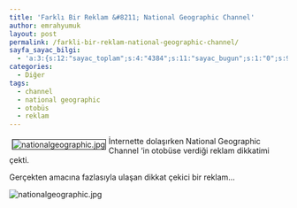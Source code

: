 ```yaml
---
title: 'Farklı Bir Reklam &#8211; National Geographic Channel'
author: emrahyumuk
layout: post
permalink: /farkli-bir-reklam-national-geographic-channel/
sayfa_sayac_bilgi:
  - 'a:3:{s:12:"sayac_toplam";s:4:"4384";s:11:"sayac_bugun";s:1:"0";s:9:"son_okuma";s:10:"1364833134";}'
categories:
  - Diğer
tags:
  - channel
  - national geographic
  - otobüs
  - reklam
---
```

[<img src="http://www.emrahyumuk.com/blog/wp-content/uploads/nationalgeographic.thumbnail.jpg" alt="nationalgeographic.jpg" align="left" border="1" hspace="5" vspace="5" />][1]İnternette dolaşırken National Geographic Channel &#8216;in otobüse verdiği reklam dikkatimi çekti.

Gerçekten amacına fazlasıyla ulaşan dikkat çekici bir reklam&#8230;

<!--more-->

![nationalgeographic.jpg][2]

 [1]: http://www.emrahyumuk.com/blog/farkli-bir-reklam-national-geographic-channel/
 [2]: http://www.emrahyumuk.com/blog/wp-content/uploads/nationalgeographic.jpg